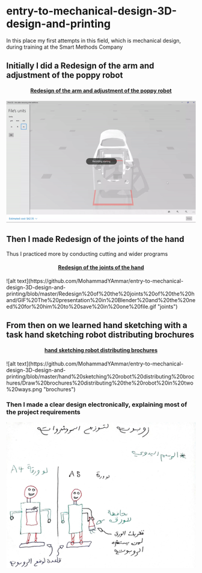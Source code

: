 # entry-to-mechanical-design-3D-design-and-printing
In this place my first attempts in this field, which is mechanical design, during training at the Smart Methods Company

## <div>Initially I did a Redesign of the arm and adjustment of the poppy robot</div>

#### <p align="center"> [Redesign of the arm and adjustment of the poppy robot](https://github.com/MohammadYAmmar/entry-to-mechanical-design-3D-design-and-printing/tree/master/Redesign%20of%20the%20arm%20and%20adjustment%20of%20the%20poppy%20robot)
</p>

![alt text](https://github.com/MohammadYAmmar/entry-to-mechanical-design-3D-design-and-printing/blob/master/Redesign%20of%20the%20arm%20and%20adjustment%20of%20the%20poppy%20robot/Gif%203D%20view%20of%20the%20structure.gif "arm and adjustment")



## <div>Then I made Redesign of the joints of the hand
Thus I practiced more by conducting cutting and wider programs</div>

#### <p align="center"> [Redesign of the joints of the hand](https://github.com/MohammadYAmmar/entry-to-mechanical-design-3D-design-and-printing/tree/master/Redesign%20of%20the%20joints%20of%20the%20hand)
</p>
![alt text](https://github.com/MohammadYAmmar/entry-to-mechanical-design-3D-design-and-printing/blob/master/Redesign%20of%20the%20joints%20of%20the%20hand/GIF%20The%20presentation%20in%20Blender%20and%20the%20need%20for%20him%20to%20save%20in%20one%20file.gif "joints")


## <div>From then on we learned hand sketching with a task hand sketching robot distributing brochures</div>

#### <p align="center"> [hand sketching robot distributing brochures](https://github.com/MohammadYAmmar/entry-to-mechanical-design-3D-design-and-printing/tree/master/hand%20sketching%20robot%20distributing%20brochures)
</p>
![alt text](https://github.com/MohammadYAmmar/entry-to-mechanical-design-3D-design-and-printing/blob/master/hand%20sketching%20robot%20distributing%20brochures/Draw%20brochures%20distributing%20the%20robot%20in%20two%20ways.png "brochures")


### <div>Then I made a clear design electronically, explaining most of the project requirements</div>

![much-a image](https://github.com/MohammadYAmmar/entry-to-mechanical-design-3D-design-and-printing/blob/master/hand%20sketching%20robot%20distributing%20brochures/hand%20sketching%20of%20the%20robot%20distributing%20brochures.jpg) 
